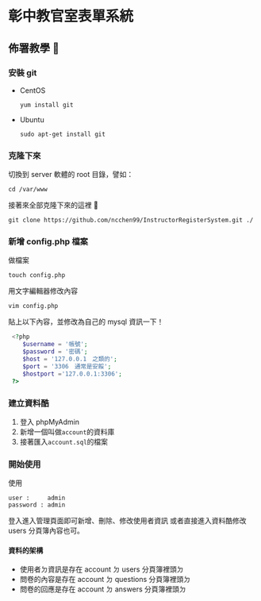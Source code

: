 # 彰中教官室表單系統

## 佈署教學 🐻

### 安裝 git

- CentOS
  ```
  yum install git
  ```
- Ubuntu
  ```
  sudo apt-get install git
  ```

### 克隆下來

切換到 server 軟體的 root 目錄，譬如：

```
cd /var/www
```

接著來全部克隆下來的這裡 🐡

```
git clone https://github.com/ncchen99/InstructorRegisterSystem.git ./
```

### 新增 config.php 檔案

做檔案

```
touch config.php
```

用文字編輯器修改內容

```
vim config.php
```

貼上以下內容，並修改為自己的 mysql 資訊一下！

```php
 <?php
    $username = '帳號';
    $password = '密碼';
    $host = '127.0.0.1　之類的';
    $port = '3306　通常是安餒';
    $hostport ='127.0.0.1:3306';
 ?>
```

### 建立資料酷

1. 登入 phpMyAdmin
2. 新增一個叫做`account`的資料庫
3. 接著匯入`account.sql`的檔案

### 開始使用

使用

```
user :     admin
password : admin
```

登入進入管理頁面即可新增、刪除、修改使用者資訊
或者直接進入資料酷修改 users 分頁簿內容也可。

#### 資料的架構

- 使用者ㄉ資訊是存在 account ㄉ users 分頁簿裡頭ㄉ
- 問卷的內容是存在 account ㄉ questions 分頁簿裡頭ㄉ
- 問卷的回應是存在 account ㄉ answers 分頁簿裡頭ㄉ
